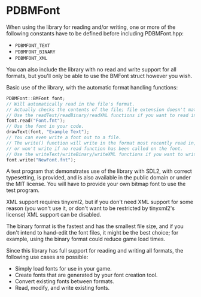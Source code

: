 # PDBMFont
When using the library for reading and/or writing, one or more of the following constants have to be defined before including PDBMFont.hpp:
* `PDBMFONT_TEXT`
* `PDBMFONT_BINARY`
* `PDBMFONT_XML`

You can also include the library with no read and write support for all formats, but you'll only be able to use the BMFont struct however you wish.

Basic use of the library, with the automatic format handling functions:
```cpp
PDBMFont::BMFont font;
// Will automatically read in the file's format.
// Actually checks the contents of the file; file extension doesn't matter, and isn't checked.
// Use the readText/readBinary/readXML functions if you want to read in a specific format.
font.read("Font.fnt");
// Use the font in your code.
drawText(font, "Example Text");
// You can even write a font out to a file.
// The write() function will write in the format most recently read in,
// or won't write if no read function has been called on the font.
// Use the writeText/writeBinary/writeXML functions if you want to write in a specific format.
font.write("NewFont.fnt");
```

A test program that demonstrates use of the library with SDL2, with correct typesetting, is provided, and is also available in the public domain or under the MIT license. You will have to provide your own bitmap font to use the test program.

XML support requires tinyxml2, but if you don't need XML support for some reason (you won't use it, or don't want to be restricted by tinyxml2's license) XML support can be disabled.

The binary format is the fastest and has the smallest file size, and if you don't intend to hand-edit the font files, it might be the best choice; for example, using the binary format could reduce game load times.

Since this library has full support for reading and writing all formats, the following use cases are possible:
* Simply load fonts for use in your game.
* Create fonts that are generated by your font creation tool.
* Convert existing fonts between formats.
* Read, modify, and write existing fonts.
